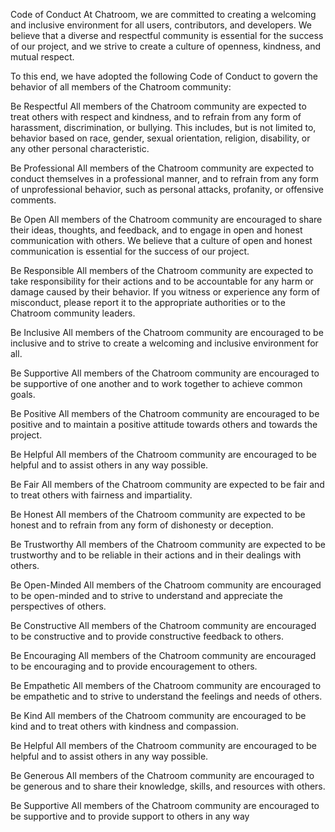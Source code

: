 Code of Conduct
At Chatroom, we are committed to creating a welcoming and inclusive environment for all users, contributors, and developers. We believe that a diverse and respectful community is essential for the success of our project, and we strive to create a culture of openness, kindness, and mutual respect.

To this end, we have adopted the following Code of Conduct to govern the behavior of all members of the Chatroom community:

Be Respectful
All members of the Chatroom community are expected to treat others with respect and kindness, and to refrain from any form of harassment, discrimination, or bullying. This includes, but is not limited to, behavior based on race, gender, sexual orientation, religion, disability, or any other personal characteristic.

Be Professional
All members of the Chatroom community are expected to conduct themselves in a professional manner, and to refrain from any form of unprofessional behavior, such as personal attacks, profanity, or offensive comments.

Be Open
All members of the Chatroom community are encouraged to share their ideas, thoughts, and feedback, and to engage in open and honest communication with others. We believe that a culture of open and honest communication is essential for the success of our project.

Be Responsible
All members of the Chatroom community are expected to take responsibility for their actions and to be accountable for any harm or damage caused by their behavior. If you witness or experience any form of misconduct, please report it to the appropriate authorities or to the Chatroom community leaders.

Be Inclusive
All members of the Chatroom community are encouraged to be inclusive and to strive to create a welcoming and inclusive environment for all.

Be Supportive
All members of the Chatroom community are encouraged to be supportive of one another and to work together to achieve common goals.

Be Positive
All members of the Chatroom community are encouraged to be positive and to maintain a positive attitude towards others and towards the project.

Be Helpful
All members of the Chatroom community are encouraged to be helpful and to assist others in any way possible.

Be Fair
All members of the Chatroom community are expected to be fair and to treat others with fairness and impartiality.

Be Honest
All members of the Chatroom community are expected to be honest and to refrain from any form of dishonesty or deception.

Be Trustworthy
All members of the Chatroom community are expected to be trustworthy and to be reliable in their actions and in their dealings with others.

Be Open-Minded
All members of the Chatroom community are encouraged to be open-minded and to strive to understand and appreciate the perspectives of others.

Be Constructive
All members of the Chatroom community are encouraged to be constructive and to provide constructive feedback to others.

Be Encouraging
All members of the Chatroom community are encouraged to be encouraging and to provide encouragement to others.

Be Empathetic
All members of the Chatroom community are encouraged to be empathetic and to strive to understand the feelings and needs of others.

Be Kind
All members of the Chatroom community are encouraged to be kind and to treat others with kindness and compassion.

Be Helpful
All members of the Chatroom community are encouraged to be helpful and to assist others in any way possible.

Be Generous
All members of the Chatroom community are encouraged to be generous and to share their knowledge, skills, and resources with others.

Be Supportive
All members of the Chatroom community are encouraged to be supportive and to provide support to others in any way
